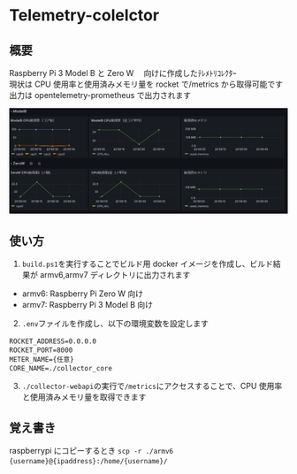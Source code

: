 # Telemetry-colelctor

## 概要

Raspberry Pi 3 Model B と Zero W 　向けに作成したﾃﾚﾒﾄﾘｺﾚｸﾀｰ  
現状は CPU 使用率と使用済みメモリ量を rocket で/metrics から取得可能です
出力は opentelemetry-prometheus で出力されます

![Grafana](image.png)

## 使い方

1. `build.ps1`を実行することでビルド用 docker イメージを作成し、ビルド結果が armv6,armv7 ディレクトリに出力されます

- armv6: Raspberry Pi Zero W 向け
- armv7: Raspberry Pi 3 Model B 向け

2. `.env`ファイルを作成し、以下の環境変数を設定します

```env
ROCKET_ADDRESS=0.0.0.0
ROCKET_PORT=8000
METER_NAME={任意}
CORE_NAME=./collector_core
```

3. `./collector-webapi`の実行で`/metrics`にアクセスすることで、CPU 使用率と使用済みメモリ量を取得できます

## 覚え書き

raspberrypi にコピーするとき
`scp -r ./armv6 {username}@{ipaddress}:/home/{username}/`
